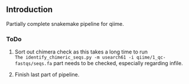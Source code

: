 ## Introduction  
Partially complete snakemake pipeline for qiime.  

### ToDo  
1.  Sort out chimera check as this takes a long time to run  
`The identify_chimeric_seqs.py -m usearch61 -i qiime/1_qc-fastqs/seqs.fa` part
needs to be checked, especially regarding infile.  

2.  Finish last part of pipeline.  

